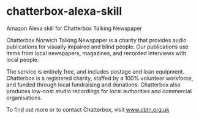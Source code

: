 # chatterbox-alexa-skill
Amazon Alexa skill for Chatterbox Talking Newspaper

Chatterbox Norwich Talking Newspaper is a charity that provides audio publications for visually impaired and blind people. Our publications use items from local newspapers, magazines, and recorded interviews with local people.

The service is entirely free, and includes postage and loan equipment. Chatterbox is a registered charity, staffed by a 100% volunteer workforce, and funded through local fundraising and donations. Chatterbox also produces low-cost studio recordings for local authorities and commercial organisations.

To find out more or to contact Chatterbox, visit www.cbtn.org.uk
